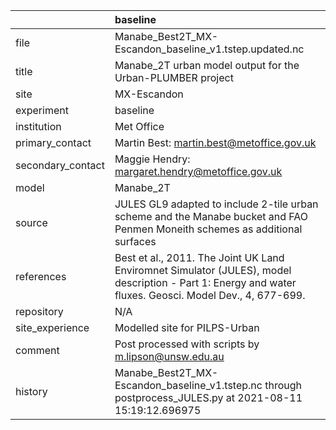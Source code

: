 |                   | baseline                                                                                                                                                |
|:------------------|:--------------------------------------------------------------------------------------------------------------------------------------------------------|
| file              | Manabe_Best2T_MX-Escandon_baseline_v1.tstep.updated.nc                                                                                                  |
| title             | Manabe_2T urban model output for the Urban-PLUMBER project                                                                                              |
| site              | MX-Escandon                                                                                                                                             |
| experiment        | baseline                                                                                                                                                |
| institution       | Met Office                                                                                                                                              |
| primary_contact   | Martin Best: martin.best@metoffice.gov.uk                                                                                                               |
| secondary_contact | Maggie Hendry: margaret.hendry@metoffice.gov.uk                                                                                                         |
| model             | Manabe_2T                                                                                                                                               |
| source            | JULES GL9 adapted to include 2-tile urban scheme and the Manabe bucket and FAO Penmen Moneith schemes as additional surfaces                            |
| references        | Best et al., 2011. The Joint UK Land Enviromnet Simulator (JULES), model description - Part 1: Energy and water fluxes. Geosci. Model Dev., 4, 677-699. |
| repository        | N/A                                                                                                                                                     |
| site_experience   | Modelled site for PILPS-Urban                                                                                                                           |
| comment           | Post processed with scripts by m.lipson@unsw.edu.au                                                                                                     |
| history           | Manabe_Best2T_MX-Escandon_baseline_v1.tstep.nc through postprocess_JULES.py at 2021-08-11 15:19:12.696975                                               |
